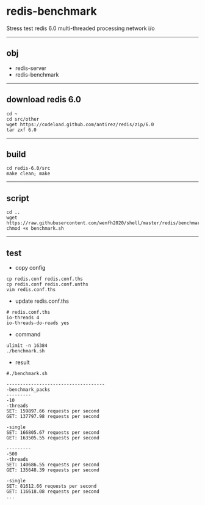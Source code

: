 # redis-benchmark

Stress test redis 6.0 multi-threaded processing network i/o

---

## obj

* redis-server
* redis-benchmark

---

## download redis 6.0

```shell
cd ~
cd src/other
wget https://codeload.github.com/antirez/redis/zip/6.0
tar zxf 6.0
```

---

## build

```shell
cd redis-6.0/src
make clean; make
```

---

## script

```shell
cd ..
wget https://raw.githubusercontent.com/wenfh2020/shell/master/redis/benchmark.sh
chmod +x benchmark.sh
```

---

## test

* copy config

```shell
cp redis.conf redis.conf.ths
cp redis.conf redis.conf.unths
vim redis.conf.ths
```

* update redis.conf.ths

```shell
# redis.conf.ths
io-threads 4
io-threads-do-reads yes
```

* command

```shell
ulimit -n 16384
./benchmark.sh
```

* result

```shell
#./benchmark.sh

------------------------------------
-benchmark_packs
---------
-10
-threads
SET: 159897.66 requests per second
GET: 137797.98 requests per second

-single
SET: 166805.67 requests per second
GET: 163505.55 requests per second

---------
-500
-threads
SET: 140686.55 requests per second
GET: 135648.39 requests per second

-single
SET: 81612.66 requests per second
GET: 116618.08 requests per second
...
```
